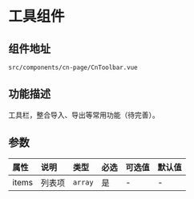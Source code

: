 # 工具组件

## 组件地址

`src/components/cn-page/CnToolbar.vue`

## 功能描述

工具栏，整合导入、导出等常用功能（待完善）。

## 参数

|属性|说明|类型|必选|可选值|默认值
|:--|:--|:--|:--|:--|:--
|items|列表项|`array`|是|-|-
